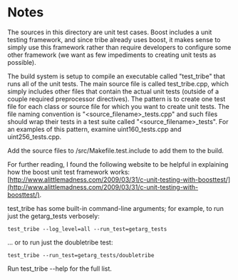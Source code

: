 # Notes
The sources in this directory are unit test cases.  Boost includes a
unit testing framework, and since tribe already uses boost, it makes
sense to simply use this framework rather than require developers to
configure some other framework (we want as few impediments to creating
unit tests as possible).

The build system is setup to compile an executable called "test_tribe"
that runs all of the unit tests.  The main source file is called
test_tribe.cpp, which simply includes other files that contain the
actual unit tests (outside of a couple required preprocessor
directives).  The pattern is to create one test file for each class or
source file for which you want to create unit tests.  The file naming
convention is "<source_filename>_tests.cpp" and such files should wrap
their tests in a test suite called "<source_filename>_tests".  For an
examples of this pattern, examine uint160_tests.cpp and
uint256_tests.cpp.

Add the source files to /src/Makefile.test.include to add them to the build.

For further reading, I found the following website to be helpful in
explaining how the boost unit test framework works:
[http://www.alittlemadness.com/2009/03/31/c-unit-testing-with-boosttest/](http://www.alittlemadness.com/2009/03/31/c-unit-testing-with-boosttest/).

test_tribe has some built-in command-line arguments; for
example, to run just the getarg_tests verbosely:

    test_tribe --log_level=all --run_test=getarg_tests

... or to run just the doubletribe test:

    test_tribe --run_test=getarg_tests/doubletribe

Run  test_tribe --help   for the full list.

